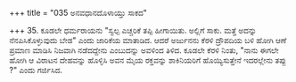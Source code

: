 +++
title = "035 ಅನವಧಾನದೊಳಾಯ್ತು ಸಾಕದ"

+++
35. ಕೂಡಲೇ ಧರ್ಮರಾಯನು "ಸ್ವಲ್ಪ ಎಚ್ಚರಿಕೆ ತಪ್ಪಿ ಹೀಗಾಯಿತು. ಅಲ್ಲಿಗೆ ಸಾಕು. ಮತ್ತೆ ಅದನ್ನು ನೆನಪಿಸಿಕೊಳ್ಳುವುದು ಬೇಡ" ಎಂದು ಜಾರಿಕೆಯ ಮಾತಾಡಿದ. ಆದರೆ ಅರ್ಜುನನು ಕೆರಳಿ ದ್ರೌಪದಿಯ ಬಳಿ ಹೋಗಿ ಆಣೆ ಪ್ರಮಾಣ ಮಾಡಿಸಿ ನಿಜವಾಗಿ ನಡೆದದ್ದೇನು ಎಂಬುದನ್ನು  ಅವಳಿಂದ ತಿಳಿದ. ಕೂಡಲೇ ಕೆರಳಿ ನಿಂತು, "ನಾನು ಈಗಲೇ ಹೋಗಿ ಆ ವಿರಾಟನ ದೇಹವನ್ನು ಹೊಳ್ಳಿಸಿ ಅವನ ಮೈಯ ರಕ್ತವನ್ನು ಶಾಕಿನಿಯರಿಗೆ ಹೊಯ್ಯಿಸುತ್ತೇನೆ ಇದರಲ್ಲೇನು ತಪ್ಪು ?" ಎಂದು ಗರ್ಜಿಸಿದ.
